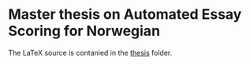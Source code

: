# Master thesis on Automated Essay Scoring for Norwegian

The LaTeX source is contanied in the [thesis](./thesis) folder.
